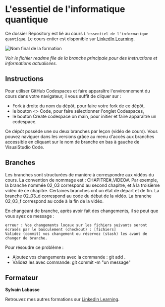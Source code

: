 # L'essentiel de l'informatique quantique
Ce dossier Repository est lié au cours `L'essentiel de l'informatique quantique`. Le cours entier est disponible sur [LinkedIn Learning][lil-course-url].

![Nom final de la formation][lil-thumbnail-url]

_Voir le fichier readme file de la branche principale pour des instructions et informations actualisées._
## Instructions
Pour utiliser GitHub Codespaces et faire apparaître l'environnement du cours dans votre navigateur, il vous suffit de cliquer sur :

- Fork à droite du nom du dépôt, pour faire votre fork de ce dépôt,
- le bouton <> Code, pour faire sélectionner l'onglet Codespaces,
- le bouton Create codespace on main, pour initier et faire apparaître un codespace.

Ce dépôt possède une ou deux branches par leçon (vidéo de cours). Vous pouvez naviguer dans les versions grâce au menu d'accès aux branches accessible en cliquant sur le nom de branche en bas à gauche de VisualStudio Code.

## Branches
Les branches sont structurées de manière à correspondre aux vidéos du cours. La convention de nommage est : CHAPITRE#_VIDEO#. Par exemple, la branche nommée 02_03 correspond au second chapitre, et à la troisième vidéo de ce chapitre. Certaines branches ont un état de départ et de fin.
La branche 02_03_d correspond au code du début de la vidéo.
La branche 02_03_f correspond au code à la fin de la vidéo.

En changeant de branche, après avoir fait des changements, il se peut que vous ayez ce message :

    erreur : Vos changements locaux sur les fichiers suivants seront écrasés par le basculement (checkout) : [fichiers]
    Validez (commit) vos changement ou réservez (stash) les avant de changer de branche.

Pour résoudre ce problème :
	
- Ajoutez vos changements avec la commande : git add .
- Validez les avec commande: git commit -m "un message"

## Formateur

**Sylvain Labasse** 

Retrouvez mes autres formations sur [LinkedIn Learning][lil-URL-trainer].


[0]: # (Replace these placeholder URLs with actual course URLs)

[lil-course-url]: https://www.linkedin.com/learning/
[lil-thumbnail-url]: http://
[lil-URL-trainer]: https://www.linkedin.com/learning/instructors/sylvain-labasse